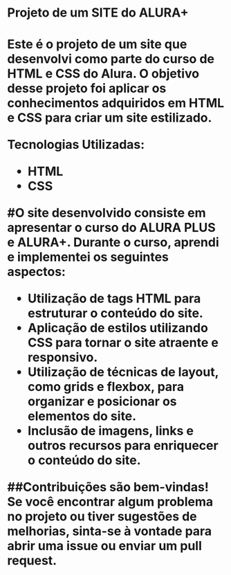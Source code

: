 <h1>Projeto de um SITE do ALURA+<h1>
Este é o projeto de um site que desenvolvi como parte do curso de HTML e CSS do Alura. O objetivo desse projeto foi aplicar os conhecimentos adquiridos em HTML e CSS para criar um site estilizado.

Tecnologias Utilizadas:
* HTML
* CSS

#O site desenvolvido consiste em apresentar o curso do ALURA PLUS e ALURA+. Durante o curso, aprendi e implementei os seguintes aspectos:
* Utilização de tags HTML para estruturar o conteúdo do site.
* Aplicação de estilos utilizando CSS para tornar o site atraente e responsivo.
* Utilização de técnicas de layout, como grids e flexbox, para organizar e posicionar os elementos do site.
* Inclusão de imagens, links e outros recursos para enriquecer o conteúdo do site.

##Contribuições são bem-vindas! Se você encontrar algum problema no projeto ou tiver sugestões de melhorias, sinta-se à vontade para abrir uma issue ou enviar um pull request.
